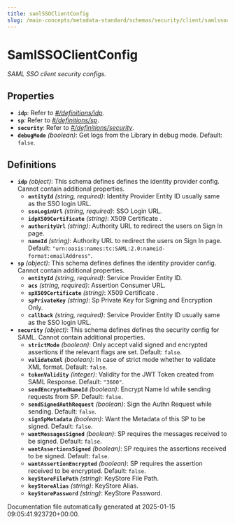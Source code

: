 ```yaml
---
title: samlSSOClientConfig
slug: /main-concepts/metadata-standard/schemas/security/client/samlssoclientconfig
---
```


# SamlSSOClientConfig

*SAML SSO client security configs.*

## Properties

- **`idp`**: Refer to *[#/definitions/idp](#definitions/idp)*.
- **`sp`**: Refer to *[#/definitions/sp](#definitions/sp)*.
- **`security`**: Refer to *[#/definitions/security](#definitions/security)*.
- **`debugMode`** *(boolean)*: Get logs from the Library in debug mode. Default: `false`.
## Definitions

- **`idp`** *(object)*: This schema defines defines the identity provider config. Cannot contain additional properties.
  - **`entityId`** *(string, required)*: Identity Provider Entity ID usually same as the SSO login URL.
  - **`ssoLoginUrl`** *(string, required)*: SSO Login URL.
  - **`idpX509Certificate`** *(string)*: X509 Certificate .
  - **`authorityUrl`** *(string)*: Authority URL to redirect the users on Sign In page.
  - **`nameId`** *(string)*: Authority URL to redirect the users on Sign In page. Default: `"urn:oasis:names:tc:SAML:2.0:nameid-format:emailAddress"`.
- **`sp`** *(object)*: This schema defines defines the identity provider config. Cannot contain additional properties.
  - **`entityId`** *(string, required)*: Service Provider Entity ID.
  - **`acs`** *(string, required)*: Assertion Consumer URL.
  - **`spX509Certificate`** *(string)*: X509 Certificate .
  - **`spPrivateKey`** *(string)*: Sp Private Key for Signing and Encryption Only.
  - **`callback`** *(string, required)*: Service Provider Entity ID usually same as the SSO login URL.
- **`security`** *(object)*: This schema defines defines the security config for SAML. Cannot contain additional properties.
  - **`strictMode`** *(boolean)*: Only accept valid signed and encrypted assertions if the relevant flags are set. Default: `false`.
  - **`validateXml`** *(boolean)*: In case of strict mode whether to validate XML format. Default: `false`.
  - **`tokenValidity`** *(integer)*: Validity for the JWT Token created from SAML Response. Default: `"3600"`.
  - **`sendEncryptedNameId`** *(boolean)*: Encrypt Name Id while sending requests from SP. Default: `false`.
  - **`sendSignedAuthRequest`** *(boolean)*: Sign the Authn Request while sending. Default: `false`.
  - **`signSpMetadata`** *(boolean)*: Want the Metadata of this SP to be signed. Default: `false`.
  - **`wantMessagesSigned`** *(boolean)*: SP requires the messages received to be signed. Default: `false`.
  - **`wantAssertionsSigned`** *(boolean)*: SP requires the assertions received to be signed. Default: `false`.
  - **`wantAssertionEncrypted`** *(boolean)*: SP requires the assertion received to be encrypted. Default: `false`.
  - **`keyStoreFilePath`** *(string)*: KeyStore File Path.
  - **`keyStoreAlias`** *(string)*: KeyStore Alias.
  - **`keyStorePassword`** *(string)*: KeyStore Password.


Documentation file automatically generated at 2025-01-15 09:05:41.923720+00:00.
